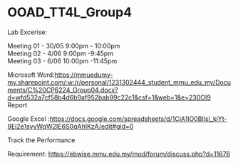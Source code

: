# OOAD_TT4L_Group4
Lab Excerise:

Meeting 01 - 30/05
9:00pm - 10:00pm 
<br>
Meeting 02 - 4/06
9:00pm -9:45pm
<br>
Meeting 03 - 6/06
10:00pm -11:45pm


Microsoft Word:https://mmuedumy-my.sharepoint.com/:w:/r/personal/1231302444_student_mmu_edu_my/Documents/C%20CP6224_Group04.docx?d=wfd532a7cf58b4d6b9af952bab99c22c1&csf=1&web=1&e=230OI9
<br>Report<br> 

Google Excel :https://docs.google.com/spreadsheets/d/1CjA1IO0BlIsl_kiYt-9Ei2e1syyWqW2IE6S0qAhIKzA/edit#gid=0

Track the Performance 

Requirement: https://ebwise.mmu.edu.my/mod/forum/discuss.php?d=11678

